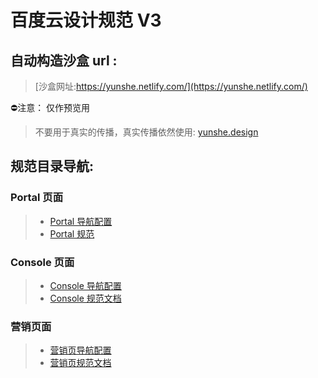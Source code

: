 # 百度云设计规范 V3

## 自动构造沙盒 url :

>[沙盒网址:https://yunshe.netlify.com/](https://yunshe.netlify.com/)

⛔注意： 仅作预览用
>不要用于真实的传播，真实传播依然使用:
>[yunshe.design](http://yunshe.design)

## 规范目录导航:

### Portal 页面

>- [Portal 导航配置](https://github.com/dingzu/acuStd3/blob/master/docs/.vuepress/config/subNav/portal.js)
>- [Portal 规范](https://github.com/dingzu/acuStd3/tree/master/docs/portal)

### Console 页面

>- [Console 导航配置](https://github.com/dingzu/acuStd3/blob/master/docs/.vuepress/config/subNav/console.js)
>- [Console 规范文档](https://github.com/dingzu/acuStd3/tree/master/docs/console)

### 营销页面

>- [营销页导航配置](https://github.com/dingzu/acuStd3/blob/master/docs/.vuepress/config/subNav/marketing.js)
>- [营销页规范文档](https://github.com/dingzu/acuStd3/tree/master/docs/marketing)

